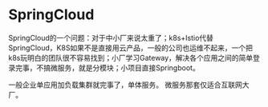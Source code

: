 # SpringCloud

SpringCloud的一个问题：对于中小厂来说太重了；k8s+Istio代替SpringCloud，K8S如果不是直接用云产品，一般的公司也运维不起来，一个把k8s玩明白的团队很不容易找到；小厂学习Gateway，解决各个应用之间的简单登录完事，不搞微服务，就是分模块；小项目直接Springboot。

一般企业单应用加负载集群就完事了，单体服务。 微服务那套仅适合互联网大厂。